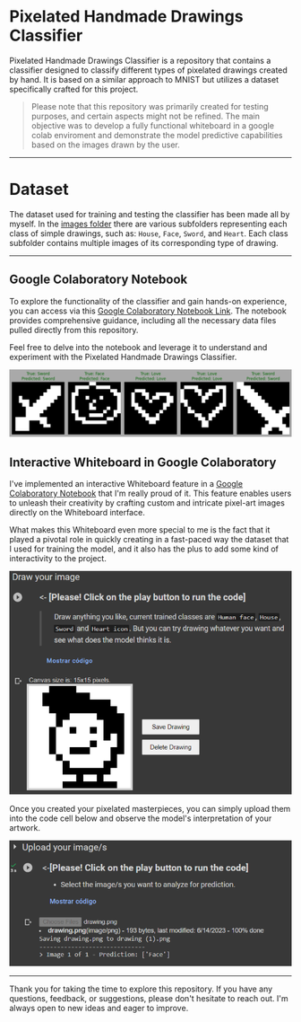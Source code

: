 # Pixelated Handmade Drawings Classifier

Pixelated Handmade Drawings Classifier is a repository that contains a classifier designed to classify different types of pixelated drawings created by hand. It is based on a similar approach to MNIST but utilizes a dataset specifically crafted for this project.

> Please note that this repository was primarily created for testing purposes, and certain aspects might not be refined. The main objective was to develop a fully functional whiteboard in a google colab enviroment and demonstrate the model predictive capabilities based on the images drawn by the user.


---


# Dataset

The dataset used for training and testing the classifier has been made all by myself. In the [images folder](https://github.com/JonathanCruze/Drawings_Classificator/tree/main/images) there are various subfolders representing each class of simple drawings, such as: `House`, `Face`, `Sword`, and `Heart`. Each class subfolder contains multiple images of its corresponding type of drawing.


---


## Google Colaboratory Notebook

To explore the functionality of the classifier and gain hands-on experience, you can access via this [Google Colaboratory Notebook Link](https://colab.research.google.com/drive/1xgEADBafrzOMSwvCQqMF-iS-mI54hWad?usp=sharing). The notebook provides comprehensive guidance, including all the necessary data files pulled directly from this repository.

Feel free to delve into the notebook and leverage it to understand and experiment with the Pixelated Handmade Drawings Classifier.

![Plot with predicted labels for X_test data](Assets/example_plotted_classifications.png)


## Interactive Whiteboard in Google Colaboratory

I've implemented an interactive Whiteboard feature in a [Google Colaboratory Notebook](https://colab.research.google.com/drive/1xgEADBafrzOMSwvCQqMF-iS-mI54hWad?usp=sharing) that I'm really proud of it. This feature enables users to unleash their creativity by crafting custom and intricate pixel-art images directly on the Whiteboard interface. 

What makes this Whiteboard even more special to me is the fact that it played a pivotal role in quickly creating in a fast-paced way the dataset that I used for training the model, and it also has the plus to add some kind of interactivity to the project.


![Fully-Functional WhiteBoard on Google Colab](Assets/draw_your_image.png)

Once you created your pixelated masterpieces, you can simply upload them into the code cell below and observe the model's interpretation of your artwork.

![Model prediction on users drawings](Assets/predicted_image.png)

---

Thank you for taking the time to explore this repository. If you have any questions, feedback, or suggestions, please don't hesitate to reach out. I'm always open to new ideas and eager to improve.
